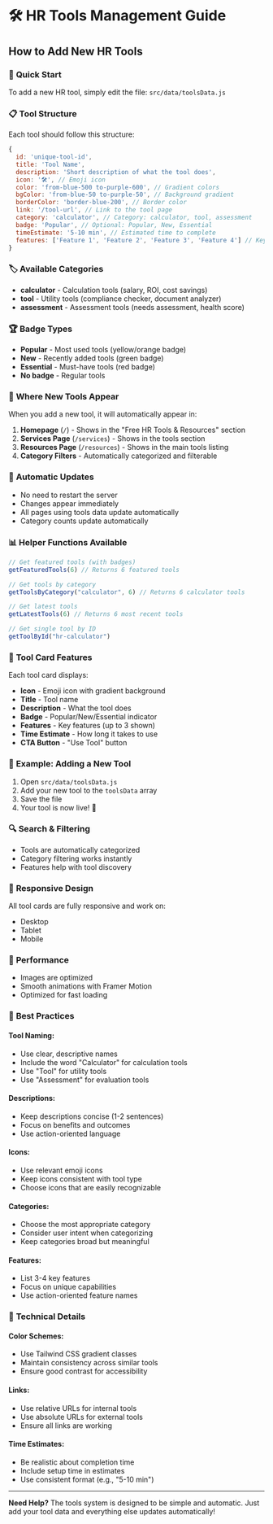 # 🛠️ HR Tools Management Guide

## How to Add New HR Tools

### 🎯 **Quick Start**
To add a new HR tool, simply edit the file: `src/data/toolsData.js`

### 📋 **Tool Structure**
Each tool should follow this structure:

```javascript
{
  id: 'unique-tool-id',
  title: 'Tool Name',
  description: 'Short description of what the tool does',
  icon: '🛠️', // Emoji icon
  color: 'from-blue-500 to-purple-600', // Gradient colors
  bgColor: 'from-blue-50 to-purple-50', // Background gradient
  borderColor: 'border-blue-200', // Border color
  link: '/tool-url', // Link to the tool page
  category: 'calculator', // Category: calculator, tool, assessment
  badge: 'Popular', // Optional: Popular, New, Essential
  timeEstimate: '5-10 min', // Estimated time to complete
  features: ['Feature 1', 'Feature 2', 'Feature 3', 'Feature 4'] // Key features
}
```

### 🏷️ **Available Categories**
- **calculator** - Calculation tools (salary, ROI, cost savings)
- **tool** - Utility tools (compliance checker, document analyzer)
- **assessment** - Assessment tools (needs assessment, health score)

### 🏆 **Badge Types**
- **Popular** - Most used tools (yellow/orange badge)
- **New** - Recently added tools (green badge)
- **Essential** - Must-have tools (red badge)
- **No badge** - Regular tools

### 📍 **Where New Tools Appear**
When you add a new tool, it will automatically appear in:

1. **Homepage** (`/`) - Shows in the "Free HR Tools & Resources" section
2. **Services Page** (`/services`) - Shows in the tools section
3. **Resources Page** (`/resources`) - Shows in the main tools listing
4. **Category Filters** - Automatically categorized and filterable

### 🔄 **Automatic Updates**
- No need to restart the server
- Changes appear immediately
- All pages using tools data update automatically
- Category counts update automatically

### 📊 **Helper Functions Available**
```javascript
// Get featured tools (with badges)
getFeaturedTools(6) // Returns 6 featured tools

// Get tools by category
getToolsByCategory("calculator", 6) // Returns 6 calculator tools

// Get latest tools
getLatestTools(6) // Returns 6 most recent tools

// Get single tool by ID
getToolById("hr-calculator")
```

### 🎨 **Tool Card Features**
Each tool card displays:
- **Icon** - Emoji icon with gradient background
- **Title** - Tool name
- **Description** - What the tool does
- **Badge** - Popular/New/Essential indicator
- **Features** - Key features (up to 3 shown)
- **Time Estimate** - How long it takes to use
- **CTA Button** - "Use Tool" button

### 📝 **Example: Adding a New Tool**

1. Open `src/data/toolsData.js`
2. Add your new tool to the `toolsData` array
3. Save the file
4. Your tool is now live! 🎉

### 🔍 **Search & Filtering**
- Tools are automatically categorized
- Category filtering works instantly
- Features help with tool discovery

### 📱 **Responsive Design**
All tool cards are fully responsive and work on:
- Desktop
- Tablet  
- Mobile

### 🚀 **Performance**
- Images are optimized
- Smooth animations with Framer Motion
- Optimized for fast loading

### 🎯 **Best Practices**

#### **Tool Naming:**
- Use clear, descriptive names
- Include the word "Calculator" for calculation tools
- Use "Tool" for utility tools
- Use "Assessment" for evaluation tools

#### **Descriptions:**
- Keep descriptions concise (1-2 sentences)
- Focus on benefits and outcomes
- Use action-oriented language

#### **Icons:**
- Use relevant emoji icons
- Keep icons consistent with tool type
- Choose icons that are easily recognizable

#### **Categories:**
- Choose the most appropriate category
- Consider user intent when categorizing
- Keep categories broad but meaningful

#### **Features:**
- List 3-4 key features
- Focus on unique capabilities
- Use action-oriented feature names

### 🔧 **Technical Details**

#### **Color Schemes:**
- Use Tailwind CSS gradient classes
- Maintain consistency across similar tools
- Ensure good contrast for accessibility

#### **Links:**
- Use relative URLs for internal tools
- Use absolute URLs for external tools
- Ensure all links are working

#### **Time Estimates:**
- Be realistic about completion time
- Include setup time in estimates
- Use consistent format (e.g., "5-10 min")

---

**Need Help?** The tools system is designed to be simple and automatic. Just add your tool data and everything else updates automatically! 